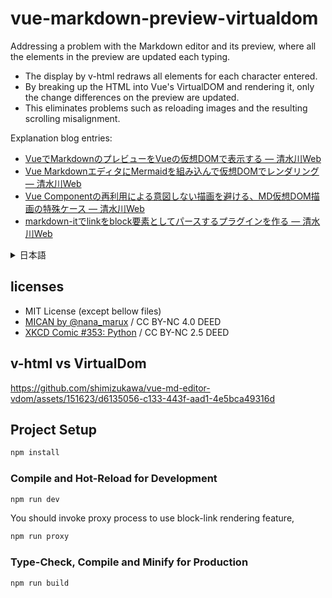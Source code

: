 # vue-markdown-preview-virtualdom

Addressing a problem with the Markdown editor and its preview, where all the elements in the preview are updated each typing.

- The display by v-html redraws all elements for each character entered.
- By breaking up the HTML into Vue's VirtualDOM and rendering it, only the change differences on the preview are updated.
- This eliminates problems such as reloading images and the resulting scrolling misalignment.

Explanation blog entries:

- [VueでMarkdownのプレビューをVueの仮想DOMで表示する — 清水川Web](https://www.freia.jp/taka/blog/vue-md-editor-vdom/index.html)
- [Vue MarkdownエディタにMermaidを組み込んで仮想DOMでレンダリング — 清水川Web](https://www.freia.jp/taka/blog/vue-md-editor-vdom-mermaid/index.html)
- [Vue Componentの再利用による意図しない描画を避ける、MD仮想DOM描画の特殊ケース — 清水川Web](https://www.freia.jp/taka/blog/vue-md-editor-vdom-reused/index.html)
- [markdown-itでlinkをblock要素としてパースするプラグインを作る — 清水川Web](https://www.freia.jp/taka/blog/markdown-it-customize/index.html)

<details>
<summary>日本語</summary>

Markdown エディタとそのプレビューを作るときに、プレビューのエレメントが文字入力ごとに全て更新されてしまう問題の対処。

- v-htmlによる表示は1文字入力毎に全てのエレメントを再描画します。
- HTMLをVueのVirtualDOMに分解してレンダリングすることで、プレビュー上の変更差分だけが更新されます。
- これによって、画像の再ロードや、それに伴うスクロール位置のズレなどの問題を解消できます。

</details>

## licenses

- MIT License (except bellow files)
- [MICAN by @nana_marux](https://twitter.com/nana_marux/status/1726451529820058108) / CC BY-NC 4.0 DEED
- [XKCD Comic #353: Python](https://www.explainxkcd.com/wiki/index.php/353:_Python) / CC BY-NC 2.5 DEED

## v-html vs VirtualDom

https://github.com/shimizukawa/vue-md-editor-vdom/assets/151623/d6135056-c133-443f-aad1-4e5bca49316d

## Project Setup

```sh
npm install
```

### Compile and Hot-Reload for Development

```sh
npm run dev
```

You should invoke proxy process to use block-link rendering feature, 
```sh
npm run proxy
```

### Type-Check, Compile and Minify for Production

```sh
npm run build
```

